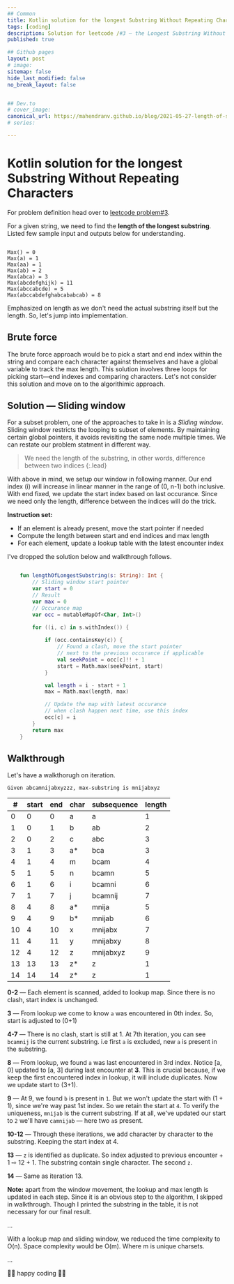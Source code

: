 ```yaml
---
## Common
title: Kotlin solution for the longest Substring Without Repeating Characters
tags: [coding]
description: Solution for leetcode /#3 — the Longest Substring Without Repeating Characters
published: true

## Github pages
layout: post
# image: 
sitemap: false
hide_last_modified: false
no_break_layout: false


## Dev.to
# cover_image: 
canonical_url: https://mahendranv.github.io/blog/2021-05-27-length-of-substring/
# series:

---
```

# Kotlin solution for the longest Substring Without Repeating Characters

For problem definition head over to [leetcode problem#3](https://leetcode.com/problems/longest-substring-without-repeating-characters/).

For a given string, we need to find the **length of the longest substring**. Listed few sample input and outputs below for understanding.

```

Max() = 0
Max(a) = 1
Max(aa) = 1
Max(ab) = 2
Max(abca) = 3
Max(abcdefghijk) = 11
Max(abccabcde) = 5
Max(abccabdefghabcababcab) = 8

```

Emphasized on length as we don't need the actual substring itself but the length. So, let's jump into implementation. 

## Brute force
The brute force approach would be to pick a start and end index within the string and compare each character against themselves and have a global variable to track the max length. This solution involves three loops for picking start—end indexes and comparing characters. Let's not consider this solution and move on to the algorithimic approach.

## Solution — Sliding window
For a subset problem, one of the approaches to take in is a *Sliding window*. Sliding window restricts the looping to subset of elements. By maintaining certain global pointers, it avoids revisiting the same node multiple times. We can restate our problem statment in different way.

> We need the length of the substring, in other words, difference between two indices
{:.lead}

With above in mind, we setup our window in following manner. Our end index (i) will increase in linear manner in the range of (0, n-1) both inclusive. With end fixed, we update the start index based on last occurance. Since we need only the length, difference between the indices will do the trick. 


**Instruction set:**
- If an element is already present, move the start pointer if needed
- Compute the length between start and end indices and max length
- For each element, update a lookup table with the latest encounter index


I've dropped the solution below and walkthrough follows. 

```kotlin

    fun lengthOfLongestSubstring(s: String): Int {
        // Sliding window start pointer
        var start = 0
        // Result
        var max = 0
        // Occurance map
        var occ = mutableMapOf<Char, Int>()
        
        for ((i, c) in s.withIndex()) {

            if (occ.containsKey(c)) {
                // Found a clash, move the start pointer 
                // next to the previous occurance if applicable
                val seekPoint = occ[c]!! + 1
                start = Math.max(seekPoint, start)
            }

            val length = i - start + 1
            max = Math.max(length, max)

            // Update the map with latest occurance
            // when clash happen next time, use this index
            occ[c] = i
        }
        return max
    }

```

## Walkthrough

Let's have a walkthorugh on iteration. 
```
Given abcamnijabxyzzz, max-substring is mnijabxyz
```

| #   | start | end | char | subsequence | length |
| --- | ----- | --- | ---- | ----------- | ------ |
| 0   | 0     | 0   | a    | a           | 1      |
| 1   | 0     | 1   | b    | ab          | 2      |
| 2   | 0     | 2   | c    | abc         | 3      |
| 3   | 1     | 3   | a*   | bca         | 3      |
| 4   | 1     | 4   | m    | bcam        | 4      |
| 5   | 1     | 5   | n    | bcamn       | 5      |
| 6   | 1     | 6   | i    | bcamni      | 6      |
| 7   | 1     | 7   | j    | bcamnij     | 7      |
| 8   | 4     | 8   | a*   | mnija       | 5      |
| 9   | 4     | 9   | b*   | mnijab      | 6      |
| 10  | 4     | 10  | x    | mnijabx     | 7      |
| 11  | 4     | 11  | y    | mnijabxy    | 8      |
| 12  | 4     | 12  | z    | mnijabxyz   | 9      |
| 13  | 13    | 13  | z*   | z           | 1      |
| 14  | 14    | 14  | z*   | z           | 1      |

**0-2** — Each element is scanned, added to lookup map. Since there is no clash, start index is unchanged.

**3** — From lookup we come to know `a` was encountered in 0th index. So, start is adjusted to (0+1)

**4-7** — There is no clash, start is still at 1. At 7th iteration, you can see `bcamnij` is the current substring. i.e first `a` is excluded, new `a` is present in the substring.

**8** — From lookup, we found `a` was last encountered in 3rd index. Notice [a, 0] updated to  [a, 3] during last encounter at **3**. This is crucial because, if we keep the first encountered index in lookup, it will include duplicates. Now we update start to (3+1).

**9** — At 9, we found `b` is present in `1`. But we won't update the start with (1 + 1), since we're way past 1st index. So we retain the start at `4`. To verify the uniqueness, `mnijab` is the current substring. If at all, we've updated our start to `2` we'll have `camnijab` — here two `a`s present.

**10-12** — Through these iterations, we add character by character to the substring. Keeping the start index at 4. 

**13** — `z` is identified as duplicate. So index adjusted to previous encounter + 1 ⇨ 12 + 1. The substring contain single character. The second `z`.

**14** — Same as iteration 13.

**Note:** apart from the window movement, the lookup and max length is updated in each step. Since it is an obvious step to the algorithm, I skipped in walkthrough. Though I printed the substring in the table, it is not necessary for our final result.

...

With a lookup map and sliding window, we reduced the time complexity to O(n). Space complexity would be O(m). Where m is unique charsets.

...

👨‍💻 happy coding 👩‍💻